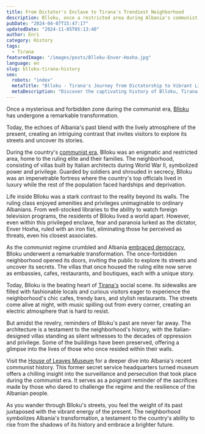 ```yaml
---
title: From Dictator's Enclave to Tirana's Trendiest Neighborhood
description: Blloku, once a restricted area during Albania's communist era, has undergone a remarkable transformation into Tirana's most vibrant and fashionable neighborhood.
pubDate: "2024-04-07T15:47:17"
updatedDate: "2024-11-05T05:13:40"
author: Enri
category: History
tags:
  - Tirana
featuredImage: "/images/posts/Blloku-Enver-Hoxha.jpg"
language: en
slug: blloku-tirana-history
seo:
  robots: "index"
  metaTitle: "Blloku - Tirana's Journey from Dictatorship to Vibrant Life"
  metaDescription: "Discover the captivating history of Blloku, Tirana's neighborhood that transformed from a dictator's enclave to a trendy hotspot filled with life and energy."
---
```


Once a mysterious and forbidden zone during the communist era, [Blloku](https://albaniavisit.com/attractions/blloku/) has undergone a remarkable transformation.

Today, the echoes of Albania's past blend with the lively atmosphere of the present, creating an intriguing contrast that invites visitors to explore its streets and uncover its stories.

During the country's [communist era](https://albaniavisit.com/communist-era/), Blloku was an enigmatic and restricted area, home to the ruling elite and their families. The neighborhood, consisting of villas built by Italian architects during World War II, symbolized power and privilege. Guarded by soldiers and shrouded in secrecy, Blloku was an impenetrable fortress where the country's top officials lived in luxury while the rest of the population faced hardships and deprivation.

Life inside Blloku was a stark contrast to the reality beyond its walls. The ruling class enjoyed amenities and privileges unimaginable to ordinary Albanians. From well-stocked libraries to the ability to watch foreign television programs, the residents of Blloku lived a world apart. However, even within this privileged enclave, fear and paranoia lurked as the dictator, Enver Hoxha, ruled with an iron fist, eliminating those he perceived as threats, even his closest associates.

As the communist regime crumbled and Albania [embraced democracy](https://albaniavisit.com/the-fall-of-communism/), Blloku underwent a remarkable transformation. The once-forbidden neighborhood opened its doors, inviting the public to explore its streets and uncover its secrets. The villas that once housed the ruling elite now serve as embassies, cafes, restaurants, and boutiques, each with a unique story.

Today, Blloku is the beating heart of [Tirana's](https://albaniavisit.com/destinations/tirana/) social scene. Its sidewalks are filled with fashionable locals and curious visitors eager to experience the neighborhood's chic cafes, trendy bars, and stylish restaurants. The streets come alive at night, with music spilling out from every corner, creating an electric atmosphere that is hard to resist.

But amidst the revelry, reminders of Blloku's past are never far away. The architecture is a testament to the neighborhood's history, with the Italian-designed villas standing as silent witnesses to the decades of oppression and privilege. Some of the buildings have been preserved, offering a glimpse into the lives of those who once resided within their walls.

Visit the [House of Leaves Museum](https://albaniavisit.com/attractions/house-of-leaves/) for a deeper dive into Albania's recent communist history. This former secret service headquarters turned museum offers a chilling insight into the surveillance and persecution that took place during the communist era. It serves as a poignant reminder of the sacrifices made by those who dared to challenge the regime and the resilience of the Albanian people.

As you wander through Blloku's streets, you feel the weight of its past juxtaposed with the vibrant energy of the present. The neighborhood symbolizes Albania's transformation, a testament to the country's ability to rise from the shadows of its history and embrace a brighter future.

